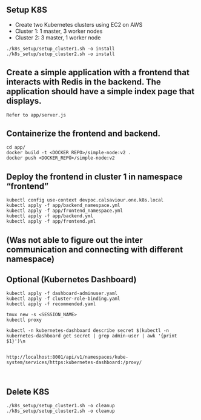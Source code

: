 ## Setup K8S
- Create two Kubernetes clusters using EC2 on AWS
- Cluster 1: 1 master, 3 worker nodes
- Cluster 2: 3 master, 1 worker node

```
./k8s_setup/setup_cluster1.sh -o install
./k8s_setup/setup_cluster2.sh -o install
```

## Create a simple application with a frontend that interacts with Redis in the backend. The application should have a simple index page that displays.
```
Refer to app/server.js
```

## Containerize  the frontend and backend.
```
cd app/
docker build -t <DOCKER_REPO>/simple-node:v2 .
docker push <DOCKER_REPO>/simple-node:v2
```


## Deploy the frontend in cluster 1 in namespace “frontend”
```
kubectl config use-context devpoc.calsaviour.one.k8s.local
kubectl apply -f app/backend_namespace.yml
kubectl apply -f app/frontend_namespace.yml
kubectl apply -f app/backend.yml
kubectl apply -f app/frontend.yml
```


## (Was not able to figure out the inter communication and connecting with different namespace)


## Optional (Kubernetes Dashboard)
```
kubectl apply -f dashboard-adminuser.yaml
kubectl apply -f cluster-role-binding.yaml
kubectl apply -f recommended.yaml

tmux new -s <SESSION_NAME>
kubectl proxy

kubectl -n kubernetes-dashboard describe secret $(kubectl -n kubernetes-dashboard get secret | grep admin-user | awk '{print $1}')\n


http://localhost:8001/api/v1/namespaces/kube-system/services/https:kubernetes-dashboard:/proxy/



```

## Delete K8S
```
./k8s_setup/setup_cluster1.sh -o cleanup
./k8s_setup/setup_cluster2.sh -o cleanup
```